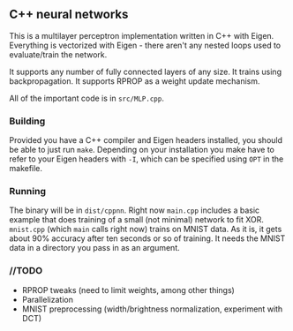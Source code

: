 ## C++ neural networks

This is a multilayer perceptron implementation written in C++ with Eigen.  Everything is vectorized with Eigen - there aren't any nested loops used to evaluate/train the network.

It supports any number of fully connected layers of any size.  It trains using backpropagation.  It supports RPROP as a weight update mechanism.

All of the important code is in `src/MLP.cpp`.

### Building

Provided you have a C++ compiler and Eigen headers installed, you should be able to just run `make`.  Depending on your installation you make have to refer to your Eigen headers with `-I`, which can be specified using `OPT` in the makefile.

### Running

The binary will be in `dist/cppnn`.  Right now `main.cpp` includes a basic example that does training of a small (not minimal) network to fit XOR.  `mnist.cpp` (which `main` calls right now) trains on MNIST data.  As it is, it gets about 90% accuracy after ten seconds or so of training.  It needs the MNIST data in a directory you pass in as an argument.

### //TODO
 * RPROP tweaks (need to limit weights, among other things)
 * Parallelization
 * MNIST preprocessing (width/brightness normalization, experiment with DCT)